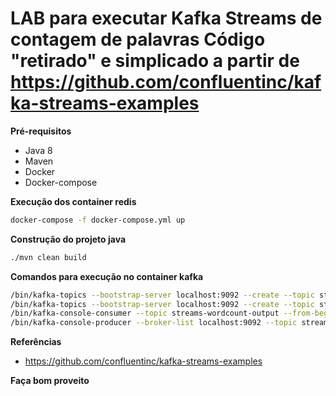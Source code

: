 LAB para executar Kafka Streams de contagem de palavras
Código "retirado" e simplicado a partir de https://github.com/confluentinc/kafka-streams-examples
============================

**Pré-requisitos**
- Java 8
- Maven
- Docker
- Docker-compose

**Execução dos container redis**
```bash
docker-compose -f docker-compose.yml up
```
**Construção do projeto java**
```bash
./mvn clean build
```

**Comandos para execução no container kafka**
```bash
/bin/kafka-topics --bootstrap-server localhost:9092 --create --topic streams-plaintext-input --partitions 1 --replication-factor 1
/bin/kafka-topics --bootstrap-server localhost:9092 --create --topic streams-wordcount-output --partitions 1 --replication-factor 1
/bin/kafka-console-consumer --topic streams-wordcount-output --from-beginning --bootstrap-server localhost:9092 --property print.key=true --property value.deserializer=org.apache.kafka.common.serialization.LongDeserializer
/bin/kafka-console-producer --broker-list localhost:9092 --topic streams-plaintext-input
```

**Referências**
- https://github.com/confluentinc/kafka-streams-examples

**Faça bom proveito**